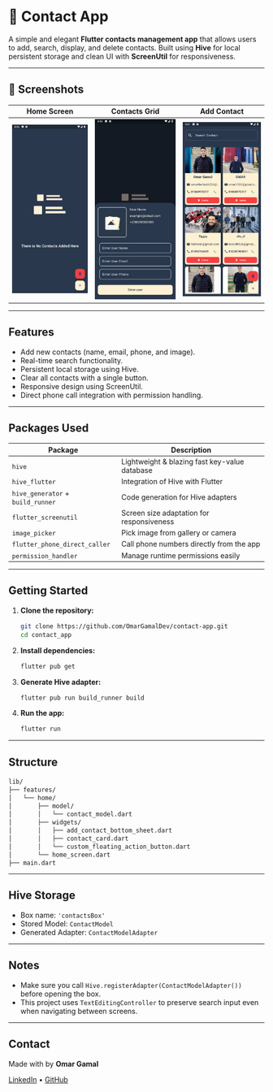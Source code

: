 # 📱 Contact App

A simple and elegant **Flutter contacts management app** that allows users to add, search, display, and delete contacts. Built using **Hive** for local persistent storage and clean UI with **ScreenUtil** for responsiveness.

---

## 📸 Screenshots

| Home Screen | Contacts Grid | Add Contact |
|-------------|---------------|--------------|
| ![](assets/screenshots/homeScreen.png) |![](assets/screenshots/addContacts.png) |![](assets/screenshots/contacts.png) |

---

## Features

-  Add new contacts (name, email, phone, and image).
-  Real-time search functionality.
-  Persistent local storage using Hive.
-  Clear all contacts with a single button.
-  Responsive design using ScreenUtil.
-  Direct phone call integration with permission handling.

---

## Packages Used

| Package | Description |
|--------|-------------|
| `hive` | Lightweight & blazing fast key-value database |
| `hive_flutter` | Integration of Hive with Flutter |
| `hive_generator` + `build_runner` | Code generation for Hive adapters |
| `flutter_screenutil` | Screen size adaptation for responsiveness |
| `image_picker` | Pick image from gallery or camera |
| `flutter_phone_direct_caller` | Call phone numbers directly from the app |
| `permission_handler` | Manage runtime permissions easily |

---

##  Getting Started

1. **Clone the repository:**

   ```bash
   git clone https://github.com/OmarGamalDev/contact-app.git
   cd contact_app
   ```

2. **Install dependencies:**

   ```bash
   flutter pub get
   ```

3. **Generate Hive adapter:**

   ```bash
   flutter pub run build_runner build
   ```

4. **Run the app:**

   ```bash
   flutter run
   ```

---

## Structure

```
lib/
├── features/
│   └── home/
│       ├── model/
│       │   └── contact_model.dart
│       ├── widgets/
│       │   ├── add_contact_bottom_sheet.dart
│       │   ├── contact_card.dart
│       │   └── custom_floating_action_button.dart
│       └── home_screen.dart
├── main.dart
```

---

## Hive Storage

* Box name: `'contactsBox'`
* Stored Model: `ContactModel`
* Generated Adapter: `ContactModelAdapter`

---

## Notes

* Make sure you call `Hive.registerAdapter(ContactModelAdapter())` before opening the box.
* This project uses `TextEditingController` to preserve search input even when navigating between screens.

---

## Contact

Made with by **Omar Gamal**

[LinkedIn](https://www.linkedin.com/in/omar-gammal/) • [GitHub](https://github.com/OmarGamalDev)
